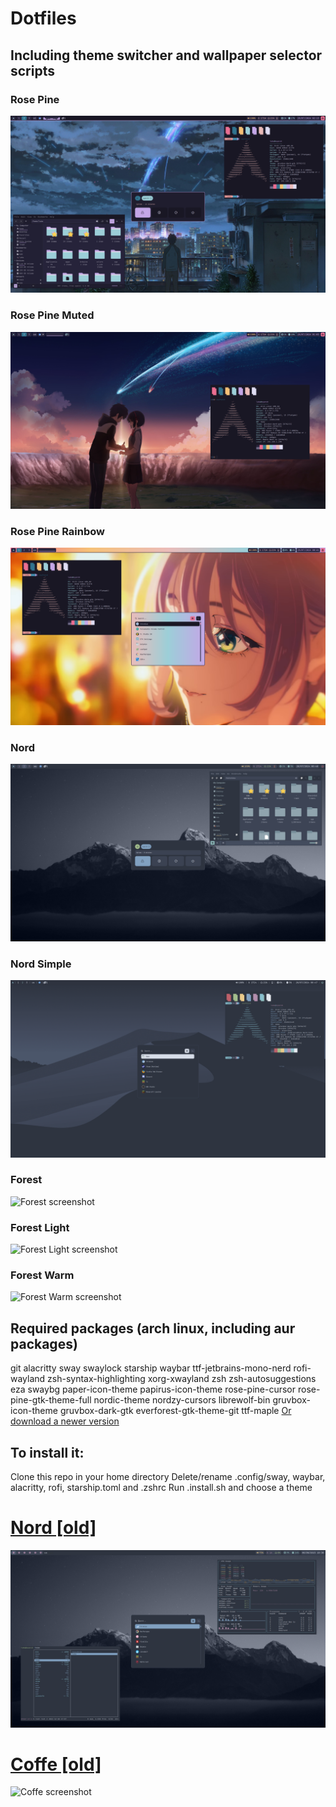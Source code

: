 # Dotfiles
## Including theme switcher and wallpaper selector scripts
### Rose Pine
![Rose Pine Screenshot](/.screenshots/rose-pine.png)
### Rose Pine Muted
![Rose Pine Muted screenshot](/.screenshots/rose-pine-muted.png)
### Rose Pine Rainbow
![Rose Pine Rainbow screenshot](/.screenshots/rose-pine-rainbow.png)
### Nord
![Nord screenshot](/.screenshots/nord.png)
### Nord Simple
![Nord Simple screenshot](/.screenshots/nord-simple.png)
### Forest
![Forest screenshot](/.screenshots/forest.png)
### Forest Light
![Forest Light screenshot](/.screenshots/forest-light.png)
### Forest Warm
![Forest Warm screenshot](/.screenshots/forest-warm.png)

## Required packages (arch linux, including aur packages)
git
alacritty
sway
swaylock
starship
waybar
ttf-jetbrains-mono-nerd
rofi-wayland
zsh-syntax-highlighting
xorg-xwayland
zsh
zsh-autosuggestions
eza
swaybg
paper-icon-theme
papirus-icon-theme
rose-pine-cursor
rose-pine-gtk-theme-full
nordic-theme
nordzy-cursors
librewolf-bin
gruvbox-icon-theme
gruvbox-dark-gtk
everforest-gtk-theme-git
ttf-maple [Or download a newer version](https://github.com/subframe7536/maple-font/releases)

## To install it:
Clone this repo in your home directory
Delete/rename .config/sway, waybar, alacritty, rofi, starship.toml and .zshrc
Run .install.sh and choose a theme

# [Nord [old]](https://github.com/comalnik/dotfiles/tree/nord)
![Nord Screenshot](/.screenshots/nord1.png)
# [Coffe [old]](https://github.com/comalnik/dotfiles/tree/academia)
![Coffe screenshot](/.screenshots/academia1.png)